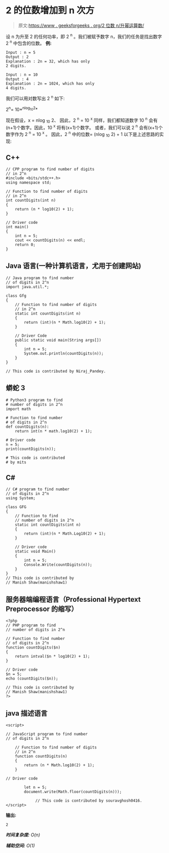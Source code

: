 # 2 的位数增加到 n 次方

> 原文:[https://www . geeksforgeeks . org/2 位数 n/升幂运算数/](https://www.geeksforgeeks.org/number-of-digits-in-2-raised-to-power-n/)

设 n 为升至 2 的任何功率，即 2 <sup>n</sup> 。我们被赋予数字 n，我们的任务是找出数字 2 <sup>n</sup> 中包含的位数。
**例:**

```
Input : n = 5
Output : 2
Explanation : 2n = 32, which has only
2 digits.

Input : n = 10
Output : 4
Explanation : 2n = 1024, which has only
4 digits.
```

我们可以用对数写出 2 <sup>n</sup> 如下:

2<sup>n</sup>= 10*<sup>nlog</sup><sub><sup>10</sup></sub><sup>2</sup>*

现在假设，x = nlog <sub>10</sub> 2、
因此，2 <sup>n</sup> = 10 <sup>x</sup>
同样，我们都知道数字 10 <sup>n</sup> 会有(n+1)个数字。因此，10 <sup>x</sup> 将有(x+1)个数字。
或者，我们可以说 2 <sup>n</sup> 会有(x+1)个数字作为 2 <sup>n</sup> = 10 <sup>x</sup> 。
因此，2 <sup>n</sup> 中的位数= (nlog <sub>10</sub> 2) + 1
以下是上述思路的实现:

## C++

```
// CPP program to find number of digits
// in 2^n
#include <bits/stdc++.h>
using namespace std;

// Function to find number of digits
// in 2^n
int countDigits(int n)
{
    return (n * log10(2) + 1);
}

// Driver code
int main()
{
    int n = 5;
    cout << countDigits(n) << endl;
    return 0;
}
```

## Java 语言(一种计算机语言，尤用于创建网站)

```
// Java program to find number
// of digits in 2^n
import java.util.*;

class Gfg
{
    // Function to find number of digits
    // in 2^n
    static int countDigits(int n)
    {
        return (int)(n * Math.log10(2) + 1);
    }

    // Driver Code
    public static void main(String args[])
    {
        int n = 5;
        System.out.println(countDigits(n));
    }
}

// This code is contributed by Niraj_Pandey.
```

## 蟒蛇 3

```
# Python3 program to find
# number of digits in 2^n
import math

# Function to find number
# of digits in 2^n
def countDigits(n):
    return int(n * math.log10(2) + 1);

# Driver code
n = 5;
print(countDigits(n));

# This code is contributed
# by mits
```

## C#

```
// C# program to find number
// of digits in 2^n
using System;

class GFG
{
    // Function to find
    // number of digits in 2^n
    static int countDigits(int n)
    {
        return (int)(n * Math.Log10(2) + 1);
    }

    // Driver code
    static void Main()
    {
        int n = 5;
        Console.Write(countDigits(n));
    }
}
// This code is contributed by
// Manish Shaw(manishshaw1)
```

## 服务器端编程语言（Professional Hypertext Preprocessor 的缩写）

```
<?php
// PHP program to find
// number of digits in 2^n

// Function to find number
// of digits in 2^n
function countDigits($n)
{
    return intval($n * log10(2) + 1);
}

// Driver code
$n = 5;
echo (countDigits($n));

// This code is contributed by
// Manish Shaw(manishshaw1)
?>
```

## java 描述语言

```
<script>

// JavaScript program to find number
// of digits in 2^n

    // Function to find number of digits
    // in 2^n
    function countDigits(n)
    {
        return (n * Math.log10(2) + 1);
    }

// Driver code

        let n = 5;
        document.write(Math.floor(countDigits(n)));

             // This code is contributed by souravghosh0416.
</script>
```

**输出:**

```
2
```

***时间复杂度:** O(n)*

***辅助空间:** O(1)*